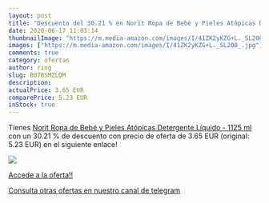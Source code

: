```yaml
---
layout: post
title: "Descuento del 30.21 % en Norit Ropa de Bebé y Pieles Atópicas Det"
date: 2020-06-17 11:03:14
thumbnailImage: "https://m.media-amazon.com/images/I/41ZK2yKZG+L._SL200_.jpg"
images: ["https://m.media-amazon.com/images/I/41ZK2yKZG+L._SL200_.jpg"]
comments: true
category: ofertas
author: ring
slug: B07BSMZLDM
description:
actualPrice: 3.65 EUR
comparePrice: 5.23 EUR
inStock: true
---
```


Tienes [Norit Ropa de Bebé y Pieles Atópicas Detergente Líquido - 1125 ml](https://www.amazon.com/dp/B07BSMZLDM/?tag=redken08-20) con un 30.21 % de descuento con precio de oferta de 3.65 EUR (original: 5.23 EUR) en el siguiente enlace!

[![](https://m.media-amazon.com/images/I/41ZK2yKZG+L._SL200_.jpg)](https://www.amazon.com/dp/B07BSMZLDM/?tag=redken08-20)

[Accede a la oferta!!](https://www.amazon.com/dp/B07BSMZLDM/?tag=redken08-20)

[Consulta otras ofertas en nuestro canal de telegram](https://t.me/s/ofertas25)
